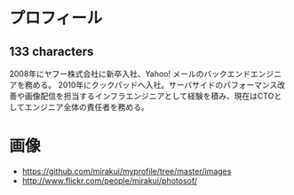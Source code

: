 # プロフィール

## 133 characters
2008年にヤフー株式会社に新卒入社、Yahoo! メールのバックエンドエンジニアを務める。
2010年にクックパッドへ入社。サーバサイドのパフォーマンス改善や画像配信を担当するインフラエンジニアとして経験を積み、現在はCTOとしてエンジニア全体の責任者を務める。

# 画像
- https://github.com/mirakui/myprofile/tree/master/images
- http://www.flickr.com/people/mirakui/photosof/
